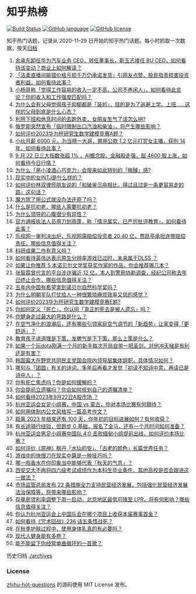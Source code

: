 # 知乎热榜
[![Build Status](https://github.com/ToWeLong/zhihu-hot-questions/workflows/CI/badge.svg)](https://github.com/ToWeLong/zhihu-hot-questions/actions)
[![GitHub language](https://img.shields.io/badge/language-golang-orange.svg)](https://golang.org/)
[![GitHub license](https://img.shields.io/github/license/ToWeLong/zhihu-hot-questions)](https://github.com/ToWeLong/zhihu-hot-questions/blob/main/LICENSE)

知乎热门话题，记录从 2020-11-29 日开始的知乎热门话题。每小时抓取一次数据，按天[归档](./archives)

<!-- BEGIN -->

1. [余承东卸任华为汽车业务 CEO，转任董事长，靳玉志接任 BU CEO，如何看待该变动？商业上如何解读？](https://www.zhihu.com/question/623105220)
1. [「洁柔直播间输错价格亏损千万仍承诺发货」引网友点赞，股民指责损害投资者利益，如何看待此事？](https://www.zhihu.com/question/623204430)
1. [小杨哥称「觉得工作容易的收入一定不高，公司不养闲人」，如何看待此言论？你的收入和工作强度匹配吗？](https://www.zhihu.com/question/622966797)
1. [为什么会有父母觉得孩子抑郁都是「装的」，目的是为了逃避上学、上班……这样的父母到底是什么心态？](https://www.zhihu.com/question/622740607)
1. [利用下班和休息时间的去跑外卖，女朋友生气了该怎么哄?](https://www.zhihu.com/question/622779845)
1. [俄罗斯突然宣布「临时限制出口汽油和柴油」，将产生哪些影响？](https://www.zhihu.com/question/623204321)
1. [如何评价2023华为杯研究生数学建模竞赛A题？](https://www.zhihu.com/question/623252139)
1. [小伙月薪 6000 元，为当榜一大哥，挪用公款 1.2 亿元打赏女主播，获刑 14 年，如何看待此事？](https://www.zhihu.com/question/623103368)
1. [9 月 22 日三大指数涨超 1% ，AI概念股、金融股走强，超 4600 股上涨，如何看待今日行情？](https://www.zhihu.com/question/623253404)
1. [为什么「茅小凌酒心巧克力」会带来如此特别的「微醺」感?](https://www.zhihu.com/question/623104133)
1. [现实中的女INTJ是什么样的？](https://www.zhihu.com/question/398312556)
1. [如何评价林双律师朋友说的「和破釜沉舟相比，得过且过是一条更容易走的路」这句话？](https://www.zhihu.com/question/623272153)
1. [魔方除了用公式就没办法还原了吗？](https://www.zhihu.com/question/528624471)
1. [什么是抗初老，哪些人需要抗初老？](https://www.zhihu.com/question/621473683)
1. [为什么领导的心腹很少有异性？](https://www.zhihu.com/question/621628532)
1. [官方通报执法人员用刀划雨蓬，称「情况属实，已严厉批评教育」，如何看待此事？](https://www.zhihu.com/question/622759354)
1. [乐视网一审判决出炉，乐视网需赔偿投资者 20.40 亿，贾跃亭承担连带赔偿责任，哪些信息值得关注？](https://www.zhihu.com/question/623253654)
1. [科研成果二作有意义吗？](https://www.zhihu.com/question/623210761)
1. [如何看待英伟达表示原生分辨率游戏已过时，未来属于DLSS ？](https://www.zhihu.com/question/623111475)
1. [如果让你推荐 5 本诺贝尔文学奖获奖作家的作品，你会推荐哪几本？](https://www.zhihu.com/question/566435643)
1. [张智霖曾代言的平台涉诈骗近 12 亿，本人到警局协助调查，经纪公司称去年已终止合作，哪些信息值得关注？](https://www.zhihu.com/question/623247543)
1. [五年内中国有希望拿到诺贝尔自然科学奖吗？](https://www.zhihu.com/question/609892762)
1. [为什么明朝军队打仗给人一种很繁琐麻烦效率又低的感觉？](https://www.zhihu.com/question/387305837)
1. [如何评价2023华为杯研究生数学建模竞赛E题?](https://www.zhihu.com/question/623221220)
1. [你如何定义「死亡」，你认同「真正的死去是被人遗忘」吗？](https://www.zhihu.com/question/622597868)
1. [你健身走过最大的弯路是什么？](https://www.zhihu.com/question/622493029)
1. [在空气净化的浪潮后，还有哪些引领家庭空气调节的「新趋势」让家变得「更舒适」？](https://www.zhihu.com/question/623079292)
1. [教育孩子讲道理是下策，发脾气是下下策，那么上策是什么？](https://www.zhihu.com/question/622878648)
1. [如果一个玩dota刚满一个月的新手每次开局自带一把圣剑，对他冲天梯是有利还是有害？](https://www.zhihu.com/question/621821629)
1. [韩国最大在野党共同民主党国会院内领导层集体辞职，具体情况如何？](https://www.zhihu.com/question/623203771)
1. [哪句与「团圆」有关的诗词，多年后再看才发觉「初读不知诗中意，再读已是诗中人」？](https://www.zhihu.com/question/621492692)
1. [你有死亡焦虑吗？你是如何缓解的？](https://www.zhihu.com/question/622597783)
1. [你会提前立遗嘱吗？你会如何规划自己的遗嘱清单？](https://www.zhihu.com/question/622597802)
1. [如何看待2023年9月22日A股市场 ？](https://www.zhihu.com/question/623249739)
1. [杭州亚运会女足小组赛，中国 vs 蒙古，你对本场比赛有何期待？](https://www.zhihu.com/question/623255588)
1. [如何用体制内公文风格写一篇高考作文？](https://www.zhihu.com/question/622766464)
1. [距离 2023 年结束还有 100 天，你年初的目标进展如何？有何收获？](https://www.zhihu.com/question/623247386)
1. [有长途骑行经验，但跑步 0 基础，报名了全马，还有一个月时间如何准备？](https://www.zhihu.com/question/622951326)
1. [杭州亚运会男足小组赛中国队 4:0 击败缅甸小组提前出线，如何评价本场比赛？](https://www.zhihu.com/question/623163004)
1. [如何评价《原神》枫丹「水仙的安」、「古老的颜色」长篇世界任务？](https://www.zhihu.com/question/617590973)
1. [游戏中的快慢刀在现实中算是一种技巧吗？](https://www.zhihu.com/question/623245752)
1. [哪一瓶香水在你印象当中能够代表「秋天的气息」？](https://www.zhihu.com/question/618787596)
1. [西安交大不再将四六级考试成绩作为本科生毕业条件，其他高校是否会跟进这一做法？](https://www.zhihu.com/question/622950807)
1. [市场监管总局发布 22 条措施全力支持民营经济发展，包括强化民营经济发展法治保障等，将带来哪些影响？](https://www.zhihu.com/question/623257902)
1. [存量房贷利率调整下周一启动，北京地区最低可降至 LPR，将有何影响？哪些信息值得关注？](https://www.zhihu.com/question/623259667)
1. [你认为杭州亚运会上中国队会在哪个项目上收获本届赛事首金？](https://www.zhihu.com/question/622236230)
1. [如何看待《咒术回战》236 话五条悟战死？](https://www.zhihu.com/question/622923545)
1. [在秋季护肤过程中，使用身体乳真的有必要吗？](https://www.zhihu.com/question/621515331)
1. [现代人健身能有多卷？](https://www.zhihu.com/question/622758246)
1. [能不能留下你经常单曲循环的一首歌？](https://www.zhihu.com/question/623066059)

<!-- END -->

历史归档 [./archives](./archives)


### License
[zhihu-hot-questions](https://github.com/towelong/zhihu-hot-questions) 的源码使用 MIT License 发布。